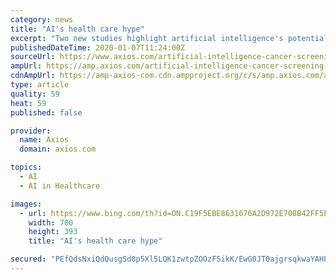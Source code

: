 ```yaml
---
category: news
title: "AI's health care hype"
excerpt: "Two new studies highlight artificial intelligence's potential to improve patient care ... The bottom line: We've got a long way to go before AI lives up to its hype within the health care system."
publishedDateTime: 2020-01-07T11:24:00Z
sourceUrl: https://www.axios.com/artificial-intelligence-cancer-screening-d0482e55-5c47-457d-ac14-01c70129074d.html
ampUrl: https://amp.axios.com/artificial-intelligence-cancer-screening-d0482e55-5c47-457d-ac14-01c70129074d.html
cdnAmpUrl: https://amp-axios-com.cdn.ampproject.org/c/s/amp.axios.com/artificial-intelligence-cancer-screening-d0482e55-5c47-457d-ac14-01c70129074d.html
type: article
quality: 59
heat: 59
published: false

provider:
  name: Axios
  domain: axios.com

topics:
  - AI
  - AI in Healthcare

images:
  - url: https://www.bing.com/th?id=ON.C19F5EBE8631676A2D972E708B42FF5F
    width: 700
    height: 393
    title: "AI's health care hype"

secured: "PEfQdsNxiQdQusgSd0p5Xl5LQK1zwtpZOOzFSikK/EwG0JT0ajgrsqkwaYAHFYavL8ZEoerfwM9DKCilNC9BqPwuZliwdld2L9zHC3ZJycm9dklbHE4dSvtVXmcMG1kHx+rUTd1u5Sa81Nf95w6m/VE6pl6QiOpq3L8rztD69VU05axfux6uqDIbvctTCy9JT9Supw6hfweuPdTponvVsEdzuv9XNews8TkQqannF9RknyeI9V3KcqZDdbqCQI0EJxwT/TyxyRk/Or56JE+I6Q==;/B3zqqobxHMUR9VMYBeAhg=="
---
```


